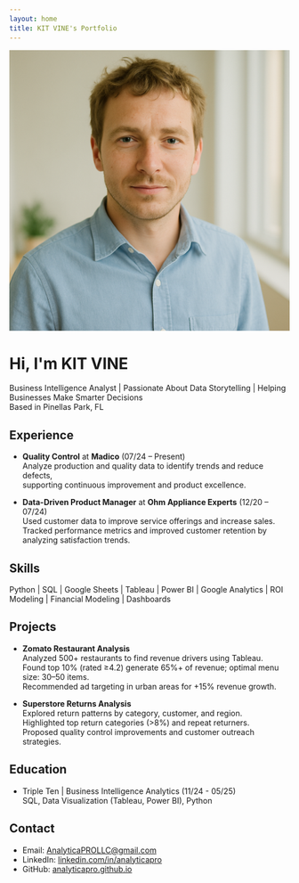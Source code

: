 ```yaml
---
layout: home
title: KIT VINE's Portfolio
---
```


![KIT VINE](./profile.jpg)

# Hi, I'm KIT VINE  
Business Intelligence Analyst | Passionate About Data Storytelling | Helping Businesses Make Smarter Decisions  
Based in Pinellas Park, FL

## Experience

- **Quality Control** at **Madico** (07/24 – Present)  
  Analyze production and quality data to identify trends and reduce defects,  
  supporting continuous improvement and product excellence.

- **Data-Driven Product Manager** at **Ohm Appliance Experts** (12/20 – 07/24)  
  Used customer data to improve service offerings and increase sales.  
  Tracked performance metrics and improved customer retention by analyzing satisfaction trends.

## Skills

Python | SQL | Google Sheets | Tableau | Power BI | Google Analytics | ROI Modeling | Financial Modeling | Dashboards

## Projects

- **Zomato Restaurant Analysis**  
  Analyzed 500+ restaurants to find revenue drivers using Tableau.  
  Found top 10% (rated ≥4.2) generate 65%+ of revenue; optimal menu size: 30–50 items.  
  Recommended ad targeting in urban areas for +15% revenue growth.

- **Superstore Returns Analysis**  
  Explored return patterns by category, customer, and region.  
  Highlighted top return categories (>8%) and repeat returners.  
  Proposed quality control improvements and customer outreach strategies.

## Education

- Triple Ten | Business Intelligence Analytics (11/24 - 05/25)  
  SQL, Data Visualization (Tableau, Power BI), Python

## Contact

- Email: AnalyticaPROLLC@gmail.com  
- LinkedIn: [linkedin.com/in/analyticapro](https://www.linkedin.com/in/analyticapro/)  
- GitHub: [analyticapro.github.io](analyticapro.github.io)  
